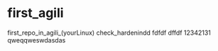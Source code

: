 # first_agili
first_repo_in_agili_(yourLinux)
check_hardenindd
fdfdf
dffdf
12342131
qweqqweswdasdas
